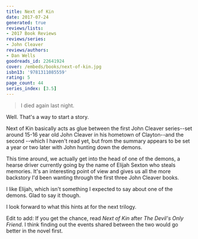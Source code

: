 ```yaml
---
title: Next of Kin
date: 2017-07-24
generated: true
reviews/lists:
- 2017 Book Reviews
reviews/series:
- John Cleaver
reviews/authors:
- Dan Wells
goodreads_id: 22641924
cover: /embeds/books/next-of-kin.jpg
isbn13: '9781311085559'
rating: 5
page_count: 44
series_index: [3.5]
---
```

> I died again last night.

Well. That's a way to start a story.  

<!--more-->

Next of Kin basically acts as glue between the first John Cleaver series--set around 15-16 year old John Cleaver in his hometown of Clayton--and the second --which I haven't read yet, but from the summary appears to be set a year or two later with John hunting down the demons.  

This time around, we actually get into the head of one of the demons, a hearse driver currently going by the name of Elijah Sexton who steals memories. It's an interesting point of view and gives us all the more backstory I'd been wanting through the first three John Cleaver books.  

I like Elijah, which isn't something I expected to say about one of the demons. Glad to say it though.  

I look forward to what this hints at for the next trilogy.  

Edit to add: If you get the chance, read _Next of Kin_ after _The Devil's Only Friend_. I think finding out the events shared between the two would go better in the novel first.